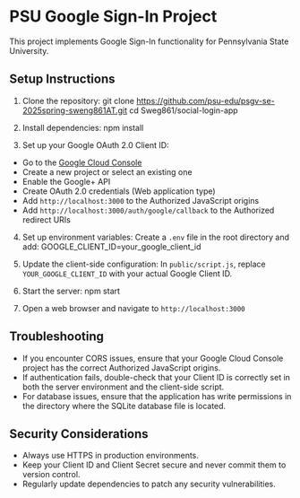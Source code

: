 # PSU Google Sign-In Project
This project implements Google Sign-In functionality for Pennsylvania State University.

## Setup Instructions
1. Clone the repository:
git clone https://github.com/psu-edu/psgv-se-2025spring-sweng861AT.git cd Sweg861/social-login-app


2. Install dependencies:
npm install


3. Set up your Google OAuth 2.0 Client ID:
- Go to the [Google Cloud Console](https://console.cloud.google.com/)
- Create a new project or select an existing one
- Enable the Google+ API
- Create OAuth 2.0 credentials (Web application type)
- Add `http://localhost:3000` to the Authorized JavaScript origins
- Add `http://localhost:3000/auth/google/callback` to the Authorized redirect URIs

4. Set up environment variables:
Create a `.env` file in the root directory and add:
GOOGLE_CLIENT_ID=your_google_client_id


5. Update the client-side configuration:
In `public/script.js`, replace `YOUR_GOOGLE_CLIENT_ID` with your actual Google Client ID.

6. Start the server:
npm start


7. Open a web browser and navigate to `http://localhost:3000`

## Troubleshooting

- If you encounter CORS issues, ensure that your Google Cloud Console project has the correct Authorized JavaScript origins.
- If authentication fails, double-check that your Client ID is correctly set in both the server environment and the client-side script.
- For database issues, ensure that the application has write permissions in the directory where the SQLite database file is located.

## Security Considerations

- Always use HTTPS in production environments.
- Keep your Client ID and Client Secret secure and never commit them to version control.
- Regularly update dependencies to patch any security vulnerabilities.

